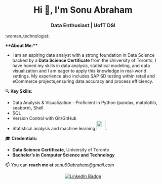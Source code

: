 
<!-- Centering an Image and Enlarging it-->

<!--Displaying GitHub Profile View Counter -->
<p align="center"><img src="https://komarev.com/ghpvc/?username=SairoTech&style=flat-square&color=blue" alt=""></p>

<!--Introduce yourself !!-->
<h1 align="center">Hi 👋, I'm Sonu Abraham</h1>
<h3 align="center"> Data Enthusiast | UofT DSI </h3>
 :woman_technologist: &nbsp;
 <p align="left"><strong>**About Me:**</strong></p>

<!-- Subheading that Describes Roles and Interests -->

- I am an aspiring data analyst with a strong foundation in Data Science backed by a **Data Science Certificate** from the University of Toronto, I have honed my skills in data analysis, statistical modeling, and data visualization and I am eager to apply this knowledge in real-world settings. My experience also includes SAP SD testing within retail and eCommerce projects,ensuring data accuracy and process efficiency.

  

🔍 **Key Skills:**
- Data Analysis & Visualization - Proficient in Python (pandas, matplotlib, seaborn), Shell
- SQL 
- Version Control with Git/GitHub
- Statistical analysis and machine learning
    <img src="https://media.giphy.com/media/WUlplcMpOCEmTGBtBW/giphy.gif" width="30">.


  
  
🎓 **Credentials:**

- **Data Science Certificate**, University of Toronto
- **Bachelor’s in Computer Science and Technology**
  

 

📫 You can **reach me at** *sonu90abraham@gmail.com* 

<!-- Adding a LinkedIn Badge -->
<p align="center">
<a href="https://linkedin.com/in/sonuabraham1"><img src="https://img.shields.io/badge/LinkedIn-blue?style=for-the-badge&logo=linkedin&logoColor=white" alt="LinkedIn Badge"></a>
</p>














